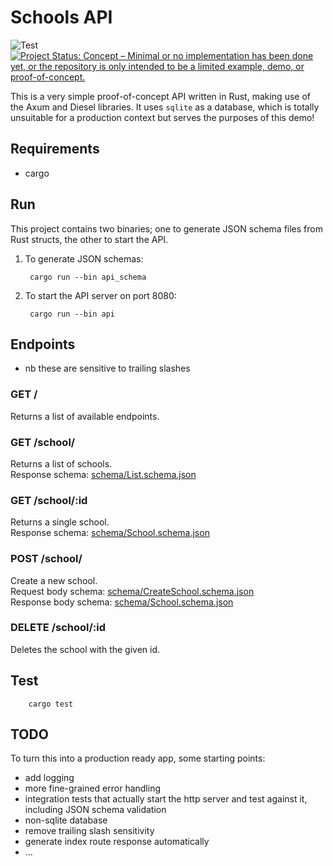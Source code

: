 # Schools API
![Test](https://github.com/hillalex/teachertapp/actions/workflows/Test.yml/badge.svg?branch=main)
[![Project Status: Concept – Minimal or no implementation has been done yet, or the repository is only intended to be a limited example, demo, or proof-of-concept.](https://www.repostatus.org/badges/latest/concept.svg)](https://www.repostatus.org/#concept)

This is a very simple proof-of-concept API written in Rust, making use of the 
Axum and Diesel libraries. It uses `sqlite` as a database, which is totally unsuitable 
for a production context but serves the purposes of this demo!

## Requirements
* cargo

## Run
This project contains two binaries; one to generate JSON schema files from Rust structs, 
the other to start the API.
1. To generate JSON schemas:
        
        cargo run --bin api_schema

2. To start the API server on port 8080:

        cargo run --bin api

## Endpoints 
* nb these are sensitive to trailing slashes

### GET /
Returns a list of available endpoints.

### GET /school/
Returns a list of schools.\
Response schema: [schema/List.schema.json](schema/List.schema.json)

### GET /school/:id
Returns a single school.\
Response schema: [schema/School.schema.json](schema/School.schema.json)

### POST /school/
Create a new school.\
Request body schema: [schema/CreateSchool.schema.json](schema/CreateSchool.schema.json)\
Response body schema: [schema/School.schema.json](schema/School.schema.json)

### DELETE /school/:id
Deletes the school with the given id.

## Test
        cargo test

## TODO
To turn this into a production ready app, some starting points:
* add logging
* more fine-grained error handling
* integration tests that actually start the http server and test against it, including JSON schema validation
* non-sqlite database
* remove trailing slash sensitivity
* generate index route response automatically
* ...